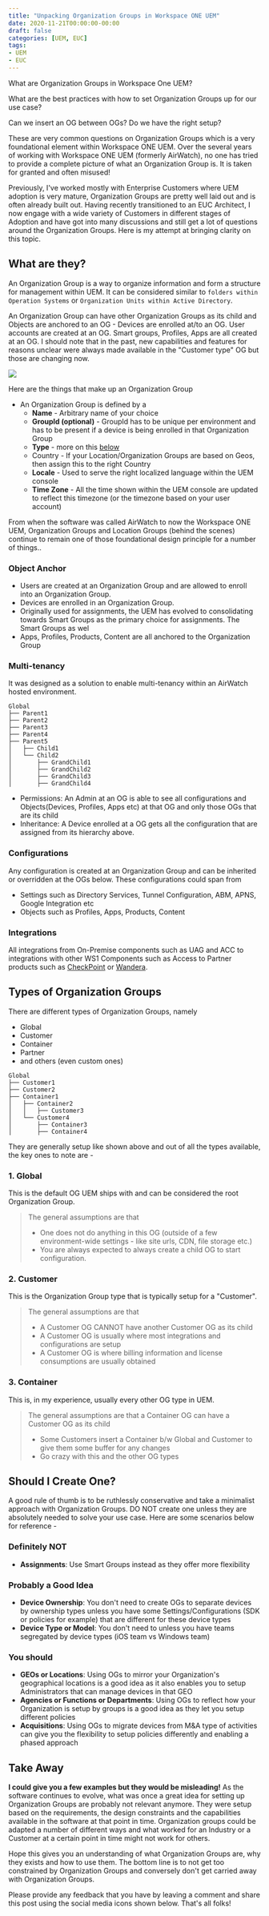 ```yaml
---
title: "Unpacking Organization Groups in Workspace ONE UEM"
date: 2020-11-21T00:00:00-00:00
draft: false
categories: [UEM, EUC]
tags:
- UEM
- EUC
---
```


What are Organization Groups in Workspace One UEM? 

What are the best practices with how to set Organization Groups up for our use case? 

Can we insert an OG between OGs? Do we have the right setup? 

These are very common questions on Organization Groups which is a very foundational element within Workspace ONE UEM. Over the several years of working with Workspace ONE UEM (formerly AirWatch), no one has tried to provide a complete picture of what an Organization Group is. It is taken for granted and often misused! 

Previously, I've worked mostly with Enterprise Customers where UEM adoption is very mature, Organization Groups are pretty well laid out and is often already built out. Having recently transitioned to an EUC Architect, I now engage with a wide variety of Customers in different stages of Adoption and have got into many discussions and still get a lot of questions around the Organization Groups. Here is my attempt at bringing clarity on this topic.

## What are they?
An Organization Group is a way to organize information and form a structure for management within UEM. It can be considered similar to `folders within Operation Systems` or `Organization Units within Active Directory`. 

An Organization Group can have other Organization Groups as its child and Objects are anchored to an OG - Devices are enrolled at/to an OG. User accounts are created at an OG. Smart groups, Profiles, Apps are all created at an OG. I should note that in the past, new capabilities and features for reasons unclear were always made available in the "Customer type" OG but those are changing now. 

<image src="/img/uem/uem-organization-groups/og.png">

Here are the things that make up an Organization Group
- An Organization Group is defined by a 
  - **Name** - Arbitrary name of your choice
  - **GroupId (optional)** - GroupId has to be unique per environment and has to be present if a device is being enrolled in that Organization Group
  - **Type** - more on this [below](#types-of-organization-groups)
  - Country - If your Location/Organization Groups are based on Geos, then assign this to the right Country
  - **Locale** - Used to serve the right localized language within the UEM console
  - **Time Zone** - All the time shown within the UEM console are updated to reflect this timezone (or the timezone based on your user account)

From when the software was called AirWatch to now the Workspace ONE UEM, Organization Groups and Location Groups (behind the scenes) continue to remain one of those foundational design principle for a number of things..

### Object Anchor

- Users are created at an Organization Group and are allowed to enroll into an Organization Group. 
- Devices are enrolled in an Organization Group. 
- Originally used for assignments, the UEM has evolved to consolidating towards Smart Groups as the primary choice for assignments. The Smart Groups as wel
- Apps, Profiles, Products, Content are all anchored to the Organization Group 

### Multi-tenancy

It was designed as a solution to enable multi-tenancy within an AirWatch hosted environment. 

```
Global
├── Parent1
├── Parent2
├── Parent3
├── Parent4
├── Parent5
│   ├── Child1
│   └── Child2
│       ├── GrandChild1
│       ├── GrandChild2
│       ├── GrandChild3
│       ├── GrandChild4
```

- Permissions: An Admin at an OG is able to see all configurations and Objects(Devices, Profiles, Apps etc) at that OG and only those OGs that are its child
- Inheritance: A Device enrolled at a OG gets all the configuration that are assigned from its hierarchy above. 

### Configurations

Any configuration is created at an Organization Group and can be inherited or overridden at the OGs below. These configurations could span from 
- Settings such as Directory Services, Tunnel Configuration, ABM, APNS, Google Integration etc
- Objects such as Profiles, Apps, Products, Content

### Integrations

All integrations from On-Premise components such as UAG and ACC to integrations with other WS1 Components such as Access to Partner products such as [CheckPoint](https://www.checkpoint.com/downloads/products/sandblast-mobile-vmware-workspace-one-uem-solution-brief.pdf) or [Wandera](https://blogs.vmware.com/euc/2020/07/wandera-enriches-workspace-one-trust-network.html). 


## Types of Organization Groups

There are different types of Organization Groups, namely
- Global
- Customer
- Container
- Partner
- and others (even custom ones)

```
Global
├── Customer1
├── Customer2
├── Container1
│   ├── Container2
│   │   ├── Customer3
│   └── Customer4
│       ├── Container3
│       ├── Container4
```

They are generally setup like shown above and out of all the types available, the key ones to note are - 

### 1. Global
This is the default OG UEM ships with and can be considered the root Organization Group. 

> The general assumptions are that 
> - One does not do anything in this OG (outside of a few environment-wide settings - like site urls, CDN, file storage etc.)
> - You are always expected to always create a child OG to start configuration. 

### 2. Customer
This is the Organization Group type that is typically setup for a "Customer". 

> The general assumptions are that 
> - A Customer OG CANNOT have another Customer OG as its child
> - A Customer OG is usually where most integrations and configurations are setup
> - A Customer OG is where billing information and license consumptions are usually obtained

### 3. Container
This is, in my experience, usually every other OG type in UEM. 

> The general assumptions are that a Container OG can have a Customer OG as its child
> - Some Customers insert a Container b/w Global and Customer to give them some buffer for any changes
> - Go crazy with this and the other OG types

## Should I Create One?

A good rule of thumb is to be ruthlessly conservative and take a minimalist approach with Organization Groups. DO NOT create one unless they are absolutely needed to solve your use case. Here are some scenarios below for reference - 

### Definitely NOT
- **Assignments**: Use Smart Groups instead as they offer more flexibility

### Probably a Good Idea
- **Device Ownership**: You don't need to create OGs to separate devices by ownership types unless you have some Settings/Configurations (SDK or policies for example) that are different for these device types
- **Device Type or Model**: You don't need to unless you have teams segregated by device types (iOS team vs Windows team)

### You should
- **GEOs or Locations**: Using OGs to mirror your Organization's geographical locations is a good idea as it also enables you to setup Administrators that can manage devices in that GEO
- **Agencies or Functions or Departments**: Using OGs to reflect how your Organization is setup by groups is a good idea as they let you setup different policies
- **Acquisitions**: Using OGs to migrate devices from M&A type of activities can give you the flexibility to setup policies differently and enabling a phased approach

## Take Away

**I could give you a few examples but they would be misleading!** As the software continues to evolve, what was once a great idea for setting up Organization Groups are probably not relevant anymore. They were setup based on the requirements, the design constraints and the capabilities available in the software at that point in time. Organization groups could be adapted a number of different ways and what worked for an Industry or a Customer at a certain point in time might not work for others. 

Hope this gives you an understanding of what Organization Groups are, why they exists and how to use them. The bottom line is to not get too constrained by Organization Groups and conversely don't get carried away with Organization Groups. 

Please provide any feedback that you have by leaving a comment and share this post using the social media icons shown below. That's all folks! 